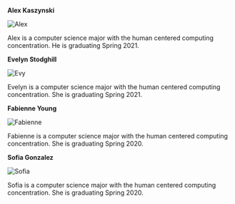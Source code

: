 
 
__Alex Kaszynski__

![Alex](images/Alex.png)
 
Alex is a computer science major with the human centered computing concentration. He is graduating Spring 2021.

  


__Evelyn Stodghill__

![Evy](images/Evy.png)
 
Evelyn is a computer science major with the human centered computing concentration. She is graduating Spring 2021.

 
 
__Fabienne Young__

![Fabienne](images/Fabienne.png)

Fabienne is a computer science major with the human centered computing concentration. She is graduating Spring 2020.

  
  


__Sofia Gonzalez__ 

 ![Sofia](images/Sofia.png)
 
Sofia is a computer science major with the human centered computing concentration. She is graduating Spring 2020.


